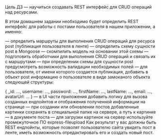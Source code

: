 Цель ДЗ — научиться создавать REST интерфейс для CRUD операций над ресурсами.

В этом домашнем задании необходимо будет определить REST интерфейс для работы с постами пользователя в нашем приложении, а именно:

— определить маршруты для выполнения CRUD операций для ресурса post (публикация пользователя в ленте)
— определить схему сущности post в Mongoose
— скомпилить модель на основании этой схемы
— подготовить обработчики для выполнения CRUD операций и связать их с маршрутами
— при определении схемы для сущности post предусмотреть возможность валидации необходимых полей
— для пользователя, от имени которого создается публикация, добавить в объект post информацию о пользователе в виде замоканого объекта следующей структуры:

{
    _id: …,
    username: …,
    password: …,
    firstName: …,
    lastName: …,
    email: …,
    avatarUrl: ...
} 
— в UI части приложения добавить логику для вызова созданных ендпойнтов и отображения полученной информации на странице
— при создании или обновлении постов добавленные картинки сохранять в специальной папке на сервере, а путь к картинке — в документе поста
— для загрузки картинок на сервер используйте промежуточное ПО express-fileupload
Как результат у вас должны быть REST ендпойнты, которые позволят пользователю сайта увидеть пост в ленте, иметь возможность отредактировать его и создать новый пост.